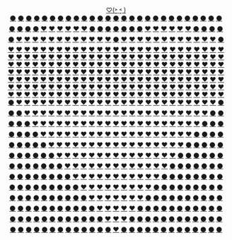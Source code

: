 <p align="center">
  <a href="https://JustNevi.github.io/valentine">♡(˃͈ ˂͈ )</a>
  <br/>
   <a href="https://JustNevi.github.io/valentine">⚫</a>
  <a href="https://JustNevi.github.io/valentine">⚫</a>
  <a href="https://JustNevi.github.io/valentine">⚫</a>
  <a href="https://JustNevi.github.io/valentine">⚫</a>
  <a href="https://JustNevi.github.io/valentine">⚫</a>
  <a href="https://JustNevi.github.io/valentine">⚫</a>
  <a href="https://JustNevi.github.io/valentine">⚫</a>
  <a href="https://JustNevi.github.io/valentine">⚫</a>
  <a href="https://JustNevi.github.io/valentine">⚫</a>
  <a href="https://JustNevi.github.io/valentine">⚫</a>
  <a href="https://JustNevi.github.io/valentine">⚫</a>
  <a href="https://JustNevi.github.io/valentine">⚫</a>
  <a href="https://JustNevi.github.io/valentine">⚫</a>
  <a href="https://JustNevi.github.io/valentine">⚫</a>
  <a href="https://JustNevi.github.io/valentine">⚫</a>
  <a href="https://JustNevi.github.io/valentine">⚫</a>
  <a href="https://JustNevi.github.io/valentine">⚫</a>
  <a href="https://JustNevi.github.io/valentine">⚫</a>
  <a href="https://JustNevi.github.io/valentine">⚫</a>
  <a href="https://JustNevi.github.io/valentine">⚫</a>
  <a href="https://JustNevi.github.io/valentine">⚫</a>
  <a href="https://JustNevi.github.io/valentine">⚫</a>
  <a href="https://JustNevi.github.io/valentine">⚫</a>
  <a href="https://JustNevi.github.io/valentine">⚫</a>
  <a href="https://JustNevi.github.io/valentine">⚫</a>
  <a href="https://JustNevi.github.io/valentine">⚫</a>
  <a href="https://JustNevi.github.io/valentine">⚫</a>
  <br/>
  <a href="https://JustNevi.github.io/valentine">⚫</a>
  <a href="https://JustNevi.github.io/valentine">⚫</a>
  <a href="https://JustNevi.github.io/valentine">⚫</a>
  <a href="https://JustNevi.github.io/valentine">⚫</a>
  <a href="https://JustNevi.github.io/valentine">❤</a>
  <a href="https://JustNevi.github.io/valentine">❤</a>
  <a href="https://JustNevi.github.io/valentine">❤</a>
  <a href="https://JustNevi.github.io/valentine">❤</a>
  <a href="https://JustNevi.github.io/valentine">❤</a>
  <a href="https://JustNevi.github.io/valentine">❤</a>
  <a href="https://JustNevi.github.io/valentine">⚫</a>
  <a href="https://JustNevi.github.io/valentine">⚫</a>
  <a href="https://JustNevi.github.io/valentine">⚫</a>
  <a href="https://JustNevi.github.io/valentine">⚫</a>
  <a href="https://JustNevi.github.io/valentine">⚫</a>
  <a href="https://JustNevi.github.io/valentine">⚫</a>
  <a href="https://JustNevi.github.io/valentine">⚫</a>
  <a href="https://JustNevi.github.io/valentine">❤</a>
  <a href="https://JustNevi.github.io/valentine">❤</a>
  <a href="https://JustNevi.github.io/valentine">❤</a>
  <a href="https://JustNevi.github.io/valentine">❤</a>
  <a href="https://JustNevi.github.io/valentine">❤</a>
  <a href="https://JustNevi.github.io/valentine">❤</a>
  <a href="https://JustNevi.github.io/valentine">⚫</a>
  <a href="https://JustNevi.github.io/valentine">⚫</a>
  <a href="https://JustNevi.github.io/valentine">⚫</a>
  <a href="https://JustNevi.github.io/valentine">⚫</a>
  <br/>
  <a href="https://JustNevi.github.io/valentine">⚫</a>
  <a href="https://JustNevi.github.io/valentine">❤</a>
  <a href="https://JustNevi.github.io/valentine">❤</a>
  <a href="https://JustNevi.github.io/valentine">❤</a>
  <a href="https://JustNevi.github.io/valentine">❤</a>
  <a href="https://JustNevi.github.io/valentine">❤</a>
  <a href="https://JustNevi.github.io/valentine">❤</a>
  <a href="https://JustNevi.github.io/valentine">❤</a>
  <a href="https://JustNevi.github.io/valentine">❤</a>
  <a href="https://JustNevi.github.io/valentine">❤</a>
  <a href="https://JustNevi.github.io/valentine">❤</a>
  <a href="https://JustNevi.github.io/valentine">❤</a>
  <a href="https://JustNevi.github.io/valentine">❤</a>
  <a href="https://JustNevi.github.io/valentine">⚫</a>
  <a href="https://JustNevi.github.io/valentine">❤</a>
  <a href="https://JustNevi.github.io/valentine">❤</a>
  <a href="https://JustNevi.github.io/valentine">❤</a>
  <a href="https://JustNevi.github.io/valentine">❤</a>
  <a href="https://JustNevi.github.io/valentine">❤</a>
  <a href="https://JustNevi.github.io/valentine">❤</a>
  <a href="https://JustNevi.github.io/valentine">❤</a>
  <a href="https://JustNevi.github.io/valentine">❤</a>
  <a href="https://JustNevi.github.io/valentine">❤</a>
  <a href="https://JustNevi.github.io/valentine">❤</a>
  <a href="https://JustNevi.github.io/valentine">❤</a>
  <a href="https://JustNevi.github.io/valentine">❤</a>
  <a href="https://JustNevi.github.io/valentine">⚫</a>
  <br/>
  <a href="https://JustNevi.github.io/valentine">❤</a>
  <a href="https://JustNevi.github.io/valentine">❤</a>
  <a href="https://JustNevi.github.io/valentine">❤</a>
  <a href="https://JustNevi.github.io/valentine">❤</a>
  <a href="https://JustNevi.github.io/valentine">❤</a>
  <a href="https://JustNevi.github.io/valentine">❤</a>
  <a href="https://JustNevi.github.io/valentine">❤</a>
  <a href="https://JustNevi.github.io/valentine">❤</a>
  <a href="https://JustNevi.github.io/valentine">❤</a>
  <a href="https://JustNevi.github.io/valentine">❤</a>
  <a href="https://JustNevi.github.io/valentine">❤</a>
  <a href="https://JustNevi.github.io/valentine">❤</a>
  <a href="https://JustNevi.github.io/valentine">❤</a>
  <a href="https://JustNevi.github.io/valentine">❤</a>
  <a href="https://JustNevi.github.io/valentine">❤</a>
  <a href="https://JustNevi.github.io/valentine">❤</a>
  <a href="https://JustNevi.github.io/valentine">❤</a>
  <a href="https://JustNevi.github.io/valentine">❤</a>
  <a href="https://JustNevi.github.io/valentine">❤</a>
  <a href="https://JustNevi.github.io/valentine">❤</a>
  <a href="https://JustNevi.github.io/valentine">❤</a>
  <a href="https://JustNevi.github.io/valentine">❤</a>
  <a href="https://JustNevi.github.io/valentine">❤</a>
  <a href="https://JustNevi.github.io/valentine">❤</a>
  <a href="https://JustNevi.github.io/valentine">❤</a>
  <a href="https://JustNevi.github.io/valentine">❤</a>
  <a href="https://JustNevi.github.io/valentine">❤</a>
  <br/>
  <a href="https://JustNevi.github.io/valentine">❤</a>
  <a href="https://JustNevi.github.io/valentine">❤</a>
  <a href="https://JustNevi.github.io/valentine">❤</a>
  <a href="https://JustNevi.github.io/valentine">❤</a>
  <a href="https://JustNevi.github.io/valentine">❤</a>
  <a href="https://JustNevi.github.io/valentine">❤</a>
  <a href="https://JustNevi.github.io/valentine">❤</a>
  <a href="https://JustNevi.github.io/valentine">❤</a>
  <a href="https://JustNevi.github.io/valentine">❤</a>
  <a href="https://JustNevi.github.io/valentine">❤</a>
  <a href="https://JustNevi.github.io/valentine">❤</a>
  <a href="https://JustNevi.github.io/valentine">❤</a>
  <a href="https://JustNevi.github.io/valentine">❤</a>
  <a href="https://JustNevi.github.io/valentine">❤</a>
  <a href="https://JustNevi.github.io/valentine">❤</a>
  <a href="https://JustNevi.github.io/valentine">❤</a>
  <a href="https://JustNevi.github.io/valentine">❤</a>
  <a href="https://JustNevi.github.io/valentine">❤</a>
  <a href="https://JustNevi.github.io/valentine">❤</a>
  <a href="https://JustNevi.github.io/valentine">❤</a>
  <a href="https://JustNevi.github.io/valentine">❤</a>
  <a href="https://JustNevi.github.io/valentine">❤</a>
  <a href="https://JustNevi.github.io/valentine">❤</a>
  <a href="https://JustNevi.github.io/valentine">❤</a>
  <a href="https://JustNevi.github.io/valentine">❤</a>
  <a href="https://JustNevi.github.io/valentine">❤</a>
  <a href="https://JustNevi.github.io/valentine">❤</a>
  <br/>
  <a href="https://JustNevi.github.io/valentine">❤</a>
  <a href="https://JustNevi.github.io/valentine">❤</a>
  <a href="https://JustNevi.github.io/valentine">❤</a>
  <a href="https://JustNevi.github.io/valentine">❤</a>
  <a href="https://JustNevi.github.io/valentine">❤</a>
  <a href="https://JustNevi.github.io/valentine">❤</a>
  <a href="https://JustNevi.github.io/valentine">❤</a>
  <a href="https://JustNevi.github.io/valentine">❤</a>
  <a href="https://JustNevi.github.io/valentine">❤</a>
  <a href="https://JustNevi.github.io/valentine">❤</a>
  <a href="https://JustNevi.github.io/valentine">❤</a>
  <a href="https://JustNevi.github.io/valentine">❤</a>
  <a href="https://JustNevi.github.io/valentine">❤</a>
  <a href="https://JustNevi.github.io/valentine">❤</a>
  <a href="https://JustNevi.github.io/valentine">❤</a>
  <a href="https://JustNevi.github.io/valentine">❤</a>
  <a href="https://JustNevi.github.io/valentine">❤</a>
  <a href="https://JustNevi.github.io/valentine">❤</a>
  <a href="https://JustNevi.github.io/valentine">❤</a>
  <a href="https://JustNevi.github.io/valentine">❤</a>
  <a href="https://JustNevi.github.io/valentine">❤</a>
  <a href="https://JustNevi.github.io/valentine">❤</a>
  <a href="https://JustNevi.github.io/valentine">❤</a>
  <a href="https://JustNevi.github.io/valentine">❤</a>
  <a href="https://JustNevi.github.io/valentine">❤</a>
  <a href="https://JustNevi.github.io/valentine">❤</a>
  <a href="https://JustNevi.github.io/valentine">❤</a>
  <br/>
  <a href="https://JustNevi.github.io/valentine">❤</a>
  <a href="https://JustNevi.github.io/valentine">❤</a>
  <a href="https://JustNevi.github.io/valentine">❤</a>
  <a href="https://JustNevi.github.io/valentine">❤</a>
  <a href="https://JustNevi.github.io/valentine">❤</a>
  <a href="https://JustNevi.github.io/valentine">❤</a>
  <a href="https://JustNevi.github.io/valentine">❤</a>
  <a href="https://JustNevi.github.io/valentine">❤</a>
  <a href="https://JustNevi.github.io/valentine">❤</a>
  <a href="https://JustNevi.github.io/valentine">❤</a>
  <a href="https://JustNevi.github.io/valentine">❤</a>
  <a href="https://JustNevi.github.io/valentine">❤</a>
  <a href="https://JustNevi.github.io/valentine">❤</a>
  <a href="https://JustNevi.github.io/valentine">❤</a>
  <a href="https://JustNevi.github.io/valentine">❤</a>
  <a href="https://JustNevi.github.io/valentine">❤</a>
  <a href="https://JustNevi.github.io/valentine">❤</a>
  <a href="https://JustNevi.github.io/valentine">❤</a>
  <a href="https://JustNevi.github.io/valentine">❤</a>
  <a href="https://JustNevi.github.io/valentine">❤</a>
  <a href="https://JustNevi.github.io/valentine">❤</a>
  <a href="https://JustNevi.github.io/valentine">❤</a>
  <a href="https://JustNevi.github.io/valentine">❤</a>
  <a href="https://JustNevi.github.io/valentine">❤</a>
  <a href="https://JustNevi.github.io/valentine">❤</a>
  <a href="https://JustNevi.github.io/valentine">❤</a>
  <a href="https://JustNevi.github.io/valentine">❤</a>
  <br/>
  <a href="https://JustNevi.github.io/valentine">❤</a>
  <a href="https://JustNevi.github.io/valentine">❤</a>
  <a href="https://JustNevi.github.io/valentine">❤</a>
  <a href="https://JustNevi.github.io/valentine">❤</a>
  <a href="https://JustNevi.github.io/valentine">❤</a>
  <a href="https://JustNevi.github.io/valentine">❤</a>
  <a href="https://JustNevi.github.io/valentine">❤</a>
  <a href="https://JustNevi.github.io/valentine">❤</a>
  <a href="https://JustNevi.github.io/valentine">❤</a>
  <a href="https://JustNevi.github.io/valentine">❤</a>
  <a href="https://JustNevi.github.io/valentine">❤</a>
  <a href="https://JustNevi.github.io/valentine">❤</a>
  <a href="https://JustNevi.github.io/valentine">❤</a>
  <a href="https://JustNevi.github.io/valentine">❤</a>
  <a href="https://JustNevi.github.io/valentine">❤</a>
  <a href="https://JustNevi.github.io/valentine">❤</a>
  <a href="https://JustNevi.github.io/valentine">❤</a>
  <a href="https://JustNevi.github.io/valentine">❤</a>
  <a href="https://JustNevi.github.io/valentine">❤</a>
  <a href="https://JustNevi.github.io/valentine">❤</a>
  <a href="https://JustNevi.github.io/valentine">❤</a>
  <a href="https://JustNevi.github.io/valentine">❤</a>
  <a href="https://JustNevi.github.io/valentine">❤</a>
  <a href="https://JustNevi.github.io/valentine">❤</a>
  <a href="https://JustNevi.github.io/valentine">❤</a>
  <a href="https://JustNevi.github.io/valentine">❤</a>
  <a href="https://JustNevi.github.io/valentine">❤</a>
  <br/>
  <a href="https://JustNevi.github.io/valentine">❤</a>
  <a href="https://JustNevi.github.io/valentine">❤</a>
  <a href="https://JustNevi.github.io/valentine">❤</a>
  <a href="https://JustNevi.github.io/valentine">❤</a>
  <a href="https://JustNevi.github.io/valentine">❤</a>
  <a href="https://JustNevi.github.io/valentine">❤</a>
  <a href="https://JustNevi.github.io/valentine">❤</a>
  <a href="https://JustNevi.github.io/valentine">❤</a>
  <a href="https://JustNevi.github.io/valentine">❤</a>
  <a href="https://JustNevi.github.io/valentine">❤</a>
  <a href="https://JustNevi.github.io/valentine">❤</a>
  <a href="https://JustNevi.github.io/valentine">❤</a>
  <a href="https://JustNevi.github.io/valentine">❤</a>
  <a href="https://JustNevi.github.io/valentine">❤</a>
  <a href="https://JustNevi.github.io/valentine">❤</a>
  <a href="https://JustNevi.github.io/valentine">❤</a>
  <a href="https://JustNevi.github.io/valentine">❤</a>
  <a href="https://JustNevi.github.io/valentine">❤</a>
  <a href="https://JustNevi.github.io/valentine">❤</a>
  <a href="https://JustNevi.github.io/valentine">❤</a>
  <a href="https://JustNevi.github.io/valentine">❤</a>
  <a href="https://JustNevi.github.io/valentine">❤</a>
  <a href="https://JustNevi.github.io/valentine">❤</a>
  <a href="https://JustNevi.github.io/valentine">❤</a>
  <a href="https://JustNevi.github.io/valentine">❤</a>
  <a href="https://JustNevi.github.io/valentine">❤</a>
  <a href="https://JustNevi.github.io/valentine">❤</a>
  <br/>
  <a href="https://JustNevi.github.io/valentine">❤</a>
  <a href="https://JustNevi.github.io/valentine">❤</a>
  <a href="https://JustNevi.github.io/valentine">❤</a>
  <a href="https://JustNevi.github.io/valentine">❤</a>
  <a href="https://JustNevi.github.io/valentine">❤</a>
  <a href="https://JustNevi.github.io/valentine">❤</a>
  <a href="https://JustNevi.github.io/valentine">❤</a>
  <a href="https://JustNevi.github.io/valentine">❤</a>
  <a href="https://JustNevi.github.io/valentine">❤</a>
  <a href="https://JustNevi.github.io/valentine">❤</a>
  <a href="https://JustNevi.github.io/valentine">❤</a>
  <a href="https://JustNevi.github.io/valentine">❤</a>
  <a href="https://JustNevi.github.io/valentine">❤</a>
  <a href="https://JustNevi.github.io/valentine">❤</a>
  <a href="https://JustNevi.github.io/valentine">❤</a>
  <a href="https://JustNevi.github.io/valentine">❤</a>
  <a href="https://JustNevi.github.io/valentine">❤</a>
  <a href="https://JustNevi.github.io/valentine">❤</a>
  <a href="https://JustNevi.github.io/valentine">❤</a>
  <a href="https://JustNevi.github.io/valentine">❤</a>
  <a href="https://JustNevi.github.io/valentine">❤</a>
  <a href="https://JustNevi.github.io/valentine">❤</a>
  <a href="https://JustNevi.github.io/valentine">❤</a>
  <a href="https://JustNevi.github.io/valentine">❤</a>
  <a href="https://JustNevi.github.io/valentine">❤</a>
  <a href="https://JustNevi.github.io/valentine">❤</a>
  <a href="https://JustNevi.github.io/valentine">❤</a>
  <br/>
  <a href="https://JustNevi.github.io/valentine">⚫</a>
  <a href="https://JustNevi.github.io/valentine">❤</a>
  <a href="https://JustNevi.github.io/valentine">❤</a>
  <a href="https://JustNevi.github.io/valentine">❤</a>
  <a href="https://JustNevi.github.io/valentine">❤</a>
  <a href="https://JustNevi.github.io/valentine">❤</a>
  <a href="https://JustNevi.github.io/valentine">❤</a>
  <a href="https://JustNevi.github.io/valentine">❤</a>
  <a href="https://JustNevi.github.io/valentine">❤</a>
  <a href="https://JustNevi.github.io/valentine">❤</a>
  <a href="https://JustNevi.github.io/valentine">❤</a>
  <a href="https://JustNevi.github.io/valentine">❤</a>
  <a href="https://JustNevi.github.io/valentine">❤</a>
  <a href="https://JustNevi.github.io/valentine">❤</a>
  <a href="https://JustNevi.github.io/valentine">❤</a>
  <a href="https://JustNevi.github.io/valentine">❤</a>
  <a href="https://JustNevi.github.io/valentine">❤</a>
  <a href="https://JustNevi.github.io/valentine">❤</a>
  <a href="https://JustNevi.github.io/valentine">❤</a>
  <a href="https://JustNevi.github.io/valentine">❤</a>
  <a href="https://JustNevi.github.io/valentine">❤</a>
  <a href="https://JustNevi.github.io/valentine">❤</a>
  <a href="https://JustNevi.github.io/valentine">❤</a>
  <a href="https://JustNevi.github.io/valentine">❤</a>
  <a href="https://JustNevi.github.io/valentine">❤</a>
  <a href="https://JustNevi.github.io/valentine">❤</a>
  <a href="https://JustNevi.github.io/valentine">⚫</a>
  <br/>
  <a href="https://JustNevi.github.io/valentine">⚫</a>
  <a href="https://JustNevi.github.io/valentine">⚫</a>
  <a href="https://JustNevi.github.io/valentine">❤</a>
  <a href="https://JustNevi.github.io/valentine">❤</a>
  <a href="https://JustNevi.github.io/valentine">❤</a>
  <a href="https://JustNevi.github.io/valentine">❤</a>
  <a href="https://JustNevi.github.io/valentine">❤</a>
  <a href="https://JustNevi.github.io/valentine">❤</a>
  <a href="https://JustNevi.github.io/valentine">❤</a>
  <a href="https://JustNevi.github.io/valentine">❤</a>
  <a href="https://JustNevi.github.io/valentine">❤</a>
  <a href="https://JustNevi.github.io/valentine">❤</a>
  <a href="https://JustNevi.github.io/valentine">❤</a>
  <a href="https://JustNevi.github.io/valentine">❤</a>
  <a href="https://JustNevi.github.io/valentine">❤</a>
  <a href="https://JustNevi.github.io/valentine">❤</a>
  <a href="https://JustNevi.github.io/valentine">❤</a>
  <a href="https://JustNevi.github.io/valentine">❤</a>
  <a href="https://JustNevi.github.io/valentine">❤</a>
  <a href="https://JustNevi.github.io/valentine">❤</a>
  <a href="https://JustNevi.github.io/valentine">❤</a>
  <a href="https://JustNevi.github.io/valentine">❤</a>
  <a href="https://JustNevi.github.io/valentine">❤</a>
  <a href="https://JustNevi.github.io/valentine">❤</a>
  <a href="https://JustNevi.github.io/valentine">❤</a>
  <a href="https://JustNevi.github.io/valentine">⚫</a>
  <a href="https://JustNevi.github.io/valentine">⚫</a>
  <br/>
  <a href="https://JustNevi.github.io/valentine">⚫</a>
  <a href="https://JustNevi.github.io/valentine">⚫</a>
  <a href="https://JustNevi.github.io/valentine">⚫</a>
  <a href="https://JustNevi.github.io/valentine">❤</a>
  <a href="https://JustNevi.github.io/valentine">❤</a>
  <a href="https://JustNevi.github.io/valentine">❤</a>
  <a href="https://JustNevi.github.io/valentine">❤</a>
  <a href="https://JustNevi.github.io/valentine">❤</a>
  <a href="https://JustNevi.github.io/valentine">❤</a>
  <a href="https://JustNevi.github.io/valentine">❤</a>
  <a href="https://JustNevi.github.io/valentine">❤</a>
  <a href="https://JustNevi.github.io/valentine">❤</a>
  <a href="https://JustNevi.github.io/valentine">❤</a>
  <a href="https://JustNevi.github.io/valentine">❤</a>
  <a href="https://JustNevi.github.io/valentine">❤</a>
  <a href="https://JustNevi.github.io/valentine">❤</a>
  <a href="https://JustNevi.github.io/valentine">❤</a>
  <a href="https://JustNevi.github.io/valentine">❤</a>
  <a href="https://JustNevi.github.io/valentine">❤</a>
  <a href="https://JustNevi.github.io/valentine">❤</a>
  <a href="https://JustNevi.github.io/valentine">❤</a>
  <a href="https://JustNevi.github.io/valentine">❤</a>
  <a href="https://JustNevi.github.io/valentine">❤</a>
  <a href="https://JustNevi.github.io/valentine">❤</a>
  <a href="https://JustNevi.github.io/valentine">⚫</a>
  <a href="https://JustNevi.github.io/valentine">⚫</a>
  <a href="https://JustNevi.github.io/valentine">⚫</a>
  <br/>
  <a href="https://JustNevi.github.io/valentine">⚫</a>
  <a href="https://JustNevi.github.io/valentine">⚫</a>
  <a href="https://JustNevi.github.io/valentine">⚫</a>
  <a href="https://JustNevi.github.io/valentine">⚫</a>
  <a href="https://JustNevi.github.io/valentine">❤</a>
  <a href="https://JustNevi.github.io/valentine">❤</a>
  <a href="https://JustNevi.github.io/valentine">❤</a>
  <a href="https://JustNevi.github.io/valentine">❤</a>
  <a href="https://JustNevi.github.io/valentine">❤</a>
  <a href="https://JustNevi.github.io/valentine">❤</a>
  <a href="https://JustNevi.github.io/valentine">❤</a>
  <a href="https://JustNevi.github.io/valentine">❤</a>
  <a href="https://JustNevi.github.io/valentine">❤</a>
  <a href="https://JustNevi.github.io/valentine">❤</a>
  <a href="https://JustNevi.github.io/valentine">❤</a>
  <a href="https://JustNevi.github.io/valentine">❤</a>
  <a href="https://JustNevi.github.io/valentine">❤</a>
  <a href="https://JustNevi.github.io/valentine">❤</a>
  <a href="https://JustNevi.github.io/valentine">❤</a>
  <a href="https://JustNevi.github.io/valentine">❤</a>
  <a href="https://JustNevi.github.io/valentine">❤</a>
  <a href="https://JustNevi.github.io/valentine">❤</a>
  <a href="https://JustNevi.github.io/valentine">❤</a>
  <a href="https://JustNevi.github.io/valentine">⚫</a>
  <a href="https://JustNevi.github.io/valentine">⚫</a>
  <a href="https://JustNevi.github.io/valentine">⚫</a>
  <a href="https://JustNevi.github.io/valentine">⚫</a>
  <br/>
  <a href="https://JustNevi.github.io/valentine">⚫</a>
  <a href="https://JustNevi.github.io/valentine">⚫</a>
  <a href="https://JustNevi.github.io/valentine">⚫</a>
  <a href="https://JustNevi.github.io/valentine">⚫</a>
  <a href="https://JustNevi.github.io/valentine">⚫</a>
  <a href="https://JustNevi.github.io/valentine">❤</a>
  <a href="https://JustNevi.github.io/valentine">❤</a>
  <a href="https://JustNevi.github.io/valentine">❤</a>
  <a href="https://JustNevi.github.io/valentine">❤</a>
  <a href="https://JustNevi.github.io/valentine">❤</a>
  <a href="https://JustNevi.github.io/valentine">❤</a>
  <a href="https://JustNevi.github.io/valentine">❤</a>
  <a href="https://JustNevi.github.io/valentine">❤</a>
  <a href="https://JustNevi.github.io/valentine">❤</a>
  <a href="https://JustNevi.github.io/valentine">❤</a>
  <a href="https://JustNevi.github.io/valentine">❤</a>
  <a href="https://JustNevi.github.io/valentine">❤</a>
  <a href="https://JustNevi.github.io/valentine">❤</a>
  <a href="https://JustNevi.github.io/valentine">❤</a>
  <a href="https://JustNevi.github.io/valentine">❤</a>
  <a href="https://JustNevi.github.io/valentine">❤</a>
  <a href="https://JustNevi.github.io/valentine">❤</a>
  <a href="https://JustNevi.github.io/valentine">⚫</a>
  <a href="https://JustNevi.github.io/valentine">⚫</a>
  <a href="https://JustNevi.github.io/valentine">⚫</a>
  <a href="https://JustNevi.github.io/valentine">⚫</a>
  <a href="https://JustNevi.github.io/valentine">⚫</a>
  <br/>
 <a href="https://JustNevi.github.io/valentine">⚫</a>
  <a href="https://JustNevi.github.io/valentine">⚫</a>
  <a href="https://JustNevi.github.io/valentine">⚫</a>
  <a href="https://JustNevi.github.io/valentine">⚫</a>
  <a href="https://JustNevi.github.io/valentine">⚫</a>
  <a href="https://JustNevi.github.io/valentine">⚫</a>
  <a href="https://JustNevi.github.io/valentine">❤</a>
  <a href="https://JustNevi.github.io/valentine">❤</a>
  <a href="https://JustNevi.github.io/valentine">❤</a>
  <a href="https://JustNevi.github.io/valentine">❤</a>
  <a href="https://JustNevi.github.io/valentine">❤</a>
  <a href="https://JustNevi.github.io/valentine">❤</a>
  <a href="https://JustNevi.github.io/valentine">❤</a>
  <a href="https://JustNevi.github.io/valentine">❤</a>
  <a href="https://JustNevi.github.io/valentine">❤</a>
  <a href="https://JustNevi.github.io/valentine">❤</a>
  <a href="https://JustNevi.github.io/valentine">❤</a>
  <a href="https://JustNevi.github.io/valentine">❤</a>
  <a href="https://JustNevi.github.io/valentine">❤</a>
  <a href="https://JustNevi.github.io/valentine">❤</a>
  <a href="https://JustNevi.github.io/valentine">❤</a>
  <a href="https://JustNevi.github.io/valentine">⚫</a>
  <a href="https://JustNevi.github.io/valentine">⚫</a>
  <a href="https://JustNevi.github.io/valentine">⚫</a>
  <a href="https://JustNevi.github.io/valentine">⚫</a>
  <a href="https://JustNevi.github.io/valentine">⚫</a>
  <a href="https://JustNevi.github.io/valentine">⚫</a>
  <br/>
   <a href="https://JustNevi.github.io/valentine">⚫</a>
  <a href="https://JustNevi.github.io/valentine">⚫</a>
  <a href="https://JustNevi.github.io/valentine">⚫</a>
  <a href="https://JustNevi.github.io/valentine">⚫</a>
  <a href="https://JustNevi.github.io/valentine">⚫</a>
  <a href="https://JustNevi.github.io/valentine">⚫</a>
  <a href="https://JustNevi.github.io/valentine">⚫</a>
  <a href="https://JustNevi.github.io/valentine">❤</a>
  <a href="https://JustNevi.github.io/valentine">❤</a>
  <a href="https://JustNevi.github.io/valentine">❤</a>
  <a href="https://JustNevi.github.io/valentine">❤</a>
  <a href="https://JustNevi.github.io/valentine">❤</a>
  <a href="https://JustNevi.github.io/valentine">❤</a>
  <a href="https://JustNevi.github.io/valentine">❤</a>
  <a href="https://JustNevi.github.io/valentine">❤</a>
  <a href="https://JustNevi.github.io/valentine">❤</a>
  <a href="https://JustNevi.github.io/valentine">❤</a>
  <a href="https://JustNevi.github.io/valentine">❤</a>
  <a href="https://JustNevi.github.io/valentine">❤</a>
  <a href="https://JustNevi.github.io/valentine">❤</a>
  <a href="https://JustNevi.github.io/valentine">⚫</a>
  <a href="https://JustNevi.github.io/valentine">⚫</a>
  <a href="https://JustNevi.github.io/valentine">⚫</a>
  <a href="https://JustNevi.github.io/valentine">⚫</a>
  <a href="https://JustNevi.github.io/valentine">⚫</a>
  <a href="https://JustNevi.github.io/valentine">⚫</a>
  <a href="https://JustNevi.github.io/valentine">⚫</a>
  <br/>
  <a href="https://JustNevi.github.io/valentine">⚫</a>
  <a href="https://JustNevi.github.io/valentine">⚫</a>
  <a href="https://JustNevi.github.io/valentine">⚫</a>
  <a href="https://JustNevi.github.io/valentine">⚫</a>
  <a href="https://JustNevi.github.io/valentine">⚫</a>
  <a href="https://JustNevi.github.io/valentine">⚫</a>
  <a href="https://JustNevi.github.io/valentine">⚫</a>
  <a href="https://JustNevi.github.io/valentine">⚫</a>
  <a href="https://JustNevi.github.io/valentine">❤</a>
  <a href="https://JustNevi.github.io/valentine">❤</a>
  <a href="https://JustNevi.github.io/valentine">❤</a>
  <a href="https://JustNevi.github.io/valentine">❤</a>
  <a href="https://JustNevi.github.io/valentine">❤</a>
  <a href="https://JustNevi.github.io/valentine">❤</a>
  <a href="https://JustNevi.github.io/valentine">❤</a>
  <a href="https://JustNevi.github.io/valentine">❤</a>
  <a href="https://JustNevi.github.io/valentine">❤</a>
  <a href="https://JustNevi.github.io/valentine">❤</a>
  <a href="https://JustNevi.github.io/valentine">❤</a>
  <a href="https://JustNevi.github.io/valentine">⚫</a>
  <a href="https://JustNevi.github.io/valentine">⚫</a>
  <a href="https://JustNevi.github.io/valentine">⚫</a>
  <a href="https://JustNevi.github.io/valentine">⚫</a>
  <a href="https://JustNevi.github.io/valentine">⚫</a>
  <a href="https://JustNevi.github.io/valentine">⚫</a>
  <a href="https://JustNevi.github.io/valentine">⚫</a>
  <a href="https://JustNevi.github.io/valentine">⚫</a>
  <br/>
  <a href="https://JustNevi.github.io/valentine">⚫</a>
  <a href="https://JustNevi.github.io/valentine">⚫</a>
  <a href="https://JustNevi.github.io/valentine">⚫</a>
  <a href="https://JustNevi.github.io/valentine">⚫</a>
  <a href="https://JustNevi.github.io/valentine">⚫</a>
  <a href="https://JustNevi.github.io/valentine">⚫</a>
  <a href="https://JustNevi.github.io/valentine">⚫</a>
  <a href="https://JustNevi.github.io/valentine">⚫</a>
  <a href="https://JustNevi.github.io/valentine">⚫</a>
  <a href="https://JustNevi.github.io/valentine">❤</a>
  <a href="https://JustNevi.github.io/valentine">❤</a>
  <a href="https://JustNevi.github.io/valentine">❤</a>
  <a href="https://JustNevi.github.io/valentine">❤</a>
  <a href="https://JustNevi.github.io/valentine">❤</a>
  <a href="https://JustNevi.github.io/valentine">❤</a>
  <a href="https://JustNevi.github.io/valentine">❤</a>
  <a href="https://JustNevi.github.io/valentine">❤</a>
  <a href="https://JustNevi.github.io/valentine">❤</a>
  <a href="https://JustNevi.github.io/valentine">⚫</a>
  <a href="https://JustNevi.github.io/valentine">⚫</a>
  <a href="https://JustNevi.github.io/valentine">⚫</a>
  <a href="https://JustNevi.github.io/valentine">⚫</a>
  <a href="https://JustNevi.github.io/valentine">⚫</a>
  <a href="https://JustNevi.github.io/valentine">⚫</a>
  <a href="https://JustNevi.github.io/valentine">⚫</a>
  <a href="https://JustNevi.github.io/valentine">⚫</a>
  <a href="https://JustNevi.github.io/valentine">⚫</a>
  <br/>
  <a href="https://JustNevi.github.io/valentine">⚫</a>
  <a href="https://JustNevi.github.io/valentine">⚫</a>
  <a href="https://JustNevi.github.io/valentine">⚫</a>
  <a href="https://JustNevi.github.io/valentine">⚫</a>
  <a href="https://JustNevi.github.io/valentine">⚫</a>
  <a href="https://JustNevi.github.io/valentine">⚫</a>
  <a href="https://JustNevi.github.io/valentine">⚫</a>
  <a href="https://JustNevi.github.io/valentine">⚫</a>
  <a href="https://JustNevi.github.io/valentine">⚫</a>
  <a href="https://JustNevi.github.io/valentine">⚫</a>
  <a href="https://JustNevi.github.io/valentine">❤</a>
  <a href="https://JustNevi.github.io/valentine">❤</a>
  <a href="https://JustNevi.github.io/valentine">❤</a>
  <a href="https://JustNevi.github.io/valentine">❤</a>
  <a href="https://JustNevi.github.io/valentine">❤</a>
  <a href="https://JustNevi.github.io/valentine">❤</a>
  <a href="https://JustNevi.github.io/valentine">❤</a>
  <a href="https://JustNevi.github.io/valentine">⚫</a>
  <a href="https://JustNevi.github.io/valentine">⚫</a>
  <a href="https://JustNevi.github.io/valentine">⚫</a>
  <a href="https://JustNevi.github.io/valentine">⚫</a>
  <a href="https://JustNevi.github.io/valentine">⚫</a>
  <a href="https://JustNevi.github.io/valentine">⚫</a>
  <a href="https://JustNevi.github.io/valentine">⚫</a>
  <a href="https://JustNevi.github.io/valentine">⚫</a>
  <a href="https://JustNevi.github.io/valentine">⚫</a>
  <a href="https://JustNevi.github.io/valentine">⚫</a>
  <br/>
  <a href="https://JustNevi.github.io/valentine">⚫</a>
  <a href="https://JustNevi.github.io/valentine">⚫</a>
  <a href="https://JustNevi.github.io/valentine">⚫</a>
  <a href="https://JustNevi.github.io/valentine">⚫</a>
  <a href="https://JustNevi.github.io/valentine">⚫</a>
  <a href="https://JustNevi.github.io/valentine">⚫</a>
  <a href="https://JustNevi.github.io/valentine">⚫</a>
  <a href="https://JustNevi.github.io/valentine">⚫</a>
  <a href="https://JustNevi.github.io/valentine">⚫</a>
  <a href="https://JustNevi.github.io/valentine">⚫</a>
  <a href="https://JustNevi.github.io/valentine">⚫</a>
  <a href="https://JustNevi.github.io/valentine">❤</a>
  <a href="https://JustNevi.github.io/valentine">❤</a>
  <a href="https://JustNevi.github.io/valentine">❤</a>
  <a href="https://JustNevi.github.io/valentine">❤</a>
  <a href="https://JustNevi.github.io/valentine">❤</a>
  <a href="https://JustNevi.github.io/valentine">⚫</a>
  <a href="https://JustNevi.github.io/valentine">⚫</a>
  <a href="https://JustNevi.github.io/valentine">⚫</a>
  <a href="https://JustNevi.github.io/valentine">⚫</a>
  <a href="https://JustNevi.github.io/valentine">⚫</a>
  <a href="https://JustNevi.github.io/valentine">⚫</a>
  <a href="https://JustNevi.github.io/valentine">⚫</a>
  <a href="https://JustNevi.github.io/valentine">⚫</a>
  <a href="https://JustNevi.github.io/valentine">⚫</a>
  <a href="https://JustNevi.github.io/valentine">⚫</a>
  <a href="https://JustNevi.github.io/valentine">⚫</a>
  <br/>
  <a href="https://JustNevi.github.io/valentine">⚫</a>
  <a href="https://JustNevi.github.io/valentine">⚫</a>
  <a href="https://JustNevi.github.io/valentine">⚫</a>
  <a href="https://JustNevi.github.io/valentine">⚫</a>
  <a href="https://JustNevi.github.io/valentine">⚫</a>
  <a href="https://JustNevi.github.io/valentine">⚫</a>
  <a href="https://JustNevi.github.io/valentine">⚫</a>
  <a href="https://JustNevi.github.io/valentine">⚫</a>
  <a href="https://JustNevi.github.io/valentine">⚫</a>
  <a href="https://JustNevi.github.io/valentine">⚫</a>
  <a href="https://JustNevi.github.io/valentine">⚫</a>
  <a href="https://JustNevi.github.io/valentine">⚫</a>
  <a href="https://JustNevi.github.io/valentine">❤</a>
  <a href="https://JustNevi.github.io/valentine">❤</a>
  <a href="https://JustNevi.github.io/valentine">❤</a>
  <a href="https://JustNevi.github.io/valentine">⚫</a>
  <a href="https://JustNevi.github.io/valentine">⚫</a>
  <a href="https://JustNevi.github.io/valentine">⚫</a>
  <a href="https://JustNevi.github.io/valentine">⚫</a>
  <a href="https://JustNevi.github.io/valentine">⚫</a>
  <a href="https://JustNevi.github.io/valentine">⚫</a>
  <a href="https://JustNevi.github.io/valentine">⚫</a>
  <a href="https://JustNevi.github.io/valentine">⚫</a>
  <a href="https://JustNevi.github.io/valentine">⚫</a>
  <a href="https://JustNevi.github.io/valentine">⚫</a>
  <a href="https://JustNevi.github.io/valentine">⚫</a>
  <a href="https://JustNevi.github.io/valentine">⚫</a>
  <br/>
  <a href="https://JustNevi.github.io/valentine">⚫</a>
  <a href="https://JustNevi.github.io/valentine">⚫</a>
  <a href="https://JustNevi.github.io/valentine">⚫</a>
  <a href="https://JustNevi.github.io/valentine">⚫</a>
  <a href="https://JustNevi.github.io/valentine">⚫</a>
  <a href="https://JustNevi.github.io/valentine">⚫</a>
  <a href="https://JustNevi.github.io/valentine">⚫</a>
  <a href="https://JustNevi.github.io/valentine">⚫</a>
  <a href="https://JustNevi.github.io/valentine">⚫</a>
  <a href="https://JustNevi.github.io/valentine">⚫</a>
  <a href="https://JustNevi.github.io/valentine">⚫</a>
  <a href="https://JustNevi.github.io/valentine">⚫</a>
  <a href="https://JustNevi.github.io/valentine">⚫</a>
  <a href="https://JustNevi.github.io/valentine">❤</a>
  <a href="https://JustNevi.github.io/valentine">⚫</a>
  <a href="https://JustNevi.github.io/valentine">⚫</a>
  <a href="https://JustNevi.github.io/valentine">⚫</a>
  <a href="https://JustNevi.github.io/valentine">⚫</a>
  <a href="https://JustNevi.github.io/valentine">⚫</a>
  <a href="https://JustNevi.github.io/valentine">⚫</a>
  <a href="https://JustNevi.github.io/valentine">⚫</a>
  <a href="https://JustNevi.github.io/valentine">⚫</a>
  <a href="https://JustNevi.github.io/valentine">⚫</a>
  <a href="https://JustNevi.github.io/valentine">⚫</a>
  <a href="https://JustNevi.github.io/valentine">⚫</a>
  <a href="https://JustNevi.github.io/valentine">⚫</a>
  <a href="https://JustNevi.github.io/valentine">⚫</a>
</p>
